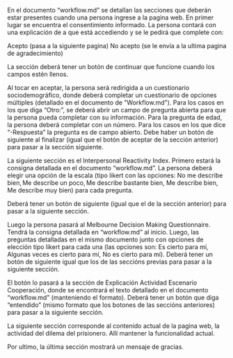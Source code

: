 En el documento “workflow.md” se detallan las secciones que deberán estar presentes cuando una persona ingrese a la pagina web. 
En primer lugar se encuentra el consentimiento informado. La persona contará con una explicación de a que está accediendo y se le pedirá que complete con:

Acepto (pasa a la siguiente pagina)
No acepto (se le envía a la ultima pagina de agradecimiento)

La sección deberá tener un botón de continuar que funcione cuando los campos estén llenos.

Al tocar en aceptar, la persona será redirigida a un cuestionario sociodemográfico, donde deberá completar un cuestionario de opciones múltiples (detallado en el documento de "Workflow.md"). Para los casos en los que diga “Otro:”, se deberá abrir un campo de pregunta abierta para que la persona pueda completar con su información. Para la pregunta de edad, la persona deberá completar con un número. Para los casos en los que dice “-Respuesta” la pregunta es de campo abierto. Debe haber un botón de siguiente al finalizar (igual que el botón de aceptar de la sección anterior) para pasar a la sección siguiente.

La siguiente sección es el Interpersonal Reactivity Index. Primero estará la consigna detallada en el documento “workflow.md”. La persona deberá elegir una opción de la escala (tipo likert con las opciones: No me describe bien, Me describe un poco, Me describe bastante bien, Me describe bien, Me describe muy bien) para cada pregunta.

Deberá tener un botón de siguiente (igual que el de la sección anterior) para pasar a la siguiente sección.

Luego la persona pasará al Melbourne Decision Making Questionnaire. Tendrá la consigna detallada en “workflow.md” al inicio. Luego, las preguntas detalladas en el mismo documento junto con opciones de elección tipo likert para cada una (las opciones son: Es cierto para mí, Algunas veces es cierto para mí, No es cierto para mí). Deberá tener un botón de siguiente igual que los de las seccións previas para pasar a la siguiente sección.

El botón lo pasará a la sección de Explicación Actividad Escenario Cooperación, donde se encontrará el texto detallado en el documento “workflow.md” (manteniendo el formato). Deberá tener un botón que diga “entendido” (mismo formato que los botones de las seccións anteriores) para pasar a la siguiente sección.

La siguiente sección corresponde al contenido actual de la pagina web, la actividad del dilema del prisionero. Allí mantener la funcionalidad actual.

Por ultimo, la última sección mostrará un mensaje de gracias.